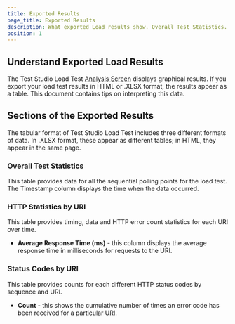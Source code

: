 ```yaml
---
title: Exported Results
page_title: Exported Results
description: What exported Load results show. Overall Test Statistics. HTTP Statistics by URI. Status Codes by URI.
position: 1
---
```

## Understand Exported Load Results

The Test Studio Load Test <a href="/features/testing-types/load-testing/analyzing-results" target="_blank">Analysis Screen</a> displays graphical results. If you export your load test results in HTML or .XLSX format, the results appear as a table. This document contains tips on interpreting this data.

## Sections of the Exported Results

The tabular format of Test Studio Load Test includes three different formats of data. In .XLSX format, these appear as different tables; in HTML, they appear in the same page.

### Overall Test Statistics

This table provides data for all the sequential polling points for the load test. The Timestamp column displays the time when the data occurred.

### HTTP Statistics by URI

This table provides timing, data and HTTP error count statistics for each URI over time.

* **Average Response Time (ms)** - this column displays the average response time in milliseconds for requests to the URI.

### Status Codes by URI 

This table provides counts for each different HTTP status codes by sequence and URI. 

* **Count** - this shows the cumulative number of times an error code has been received for a particular URI.
